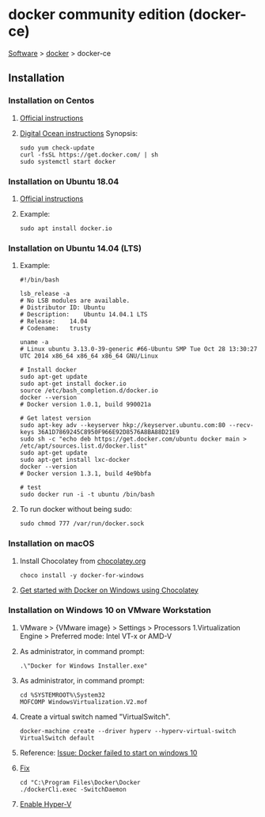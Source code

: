 # docker community edition (docker-ce)

[Software](README.md#D) > [docker](docker.md) > docker-ce

## Installation

### Installation on Centos

1. [Official instructions](https://docs.docker.com/install/linux/docker-ce/centos/)
1. [Digital Ocean instructions](https://www.digitalocean.com/community/tutorials/how-to-install-and-use-docker-on-centos-7)
   Synopsis:

    ```centos
    sudo yum check-update
    curl -fsSL https://get.docker.com/ | sh
    sudo systemctl start docker
    ```

### Installation on Ubuntu 18.04

1. [Official instructions](https://docs.docker.com/install/linux/docker-ce/ubuntu/)

1. Example:

    ```console
    sudo apt install docker.io
    ```

### Installation on Ubuntu 14.04 (LTS)

1. Example:

    ```console
    #!/bin/bash

    lsb_release -a
    # No LSB modules are available.
    # Distributor ID: Ubuntu
    # Description:    Ubuntu 14.04.1 LTS
    # Release:    14.04
    # Codename:   trusty

    uname -a
    # Linux ubuntu 3.13.0-39-generic #66-Ubuntu SMP Tue Oct 28 13:30:27 UTC 2014 x86_64 x86_64 x86_64 GNU/Linux

    # Install docker
    sudo apt-get update
    sudo apt-get install docker.io
    source /etc/bash_completion.d/docker.io
    docker --version
    # Docker version 1.0.1, build 990021a

    # Get latest version
    sudo apt-key adv --keyserver hkp://keyserver.ubuntu.com:80 --recv-keys 36A1D7869245C8950F966E92D8576A8BA88D21E9
    sudo sh -c "echo deb https://get.docker.com/ubuntu docker main > /etc/apt/sources.list.d/docker.list"
    sudo apt-get update
    sudo apt-get install lxc-docker
    docker --version
    # Docker version 1.3.1, build 4e9bbfa

    # test
    sudo docker run -i -t ubuntu /bin/bash
    ```

1. To run docker without being sudo:

    ```console
    sudo chmod 777 /var/run/docker.sock
    ```

### Installation on macOS

1. Install Chocolatey from [chocolatey.org](https://chocolatey.org/)

    ```console
    choco install -y docker-for-windows
    ```

1. [Get started with Docker on Windows using Chocolatey](https://stefanscherer.github.io/get-started-with-docker-on-windows-using-chocolatey/)

### Installation on Windows 10 on VMware Workstation

1. VMware > {VMware image} > Settings > Processors
    1.Virtualization Engine > Preferred mode: Intel VT-x or AMD-V

1. As administrator, in command prompt:

    ```console
    .\"Docker for Windows Installer.exe"
    ```

1. As administrator, in command prompt:

    ```console
    cd %SYSTEMROOT%\System32
    MOFCOMP WindowsVirtualization.V2.mof
    ```

1. Create a virtual switch named "VirtualSwitch".

    ```console
    docker-machine create --driver hyperv --hyperv-virtual-switch VirtualSwitch default
    ```

1. Reference: [Issue:  Docker failed to start on windows 10](https://github.com/docker/for-win/issues/748#issuecomment-323468016)

1. [Fix](https://github.com/docker/for-win/issues/1825#issuecomment-433719346)

    ```console
    cd "C:\Program Files\Docker\Docker
    ./dockerCli.exec -SwitchDaemon
    ```

1. [Enable Hyper-V](https://docs.microsoft.com/en-us/virtualization/hyper-v-on-windows/quick-start/enable-hyper-v#enable-hyper-v-using-powershell)
